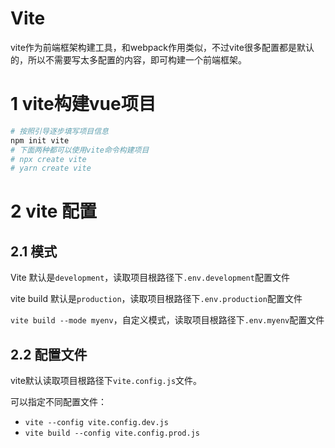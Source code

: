 # Vite

vite作为前端框架构建工具，和webpack作用类似，不过vite很多配置都是默认的，所以不需要写太多配置的内容，即可构建一个前端框架。

# 1 vite构建vue项目

```bash
# 按照引导逐步填写项目信息
npm init vite
# 下面两种都可以使用vite命令构建项目
# npx create vite 
# yarn create vite
```





# 2 vite 配置

## 2.1 模式

Vite 默认是`development`，读取项目根路径下`.env.development`配置文件

vite build 默认是`production`，读取项目根路径下`.env.production`配置文件

`vite build --mode myenv`，自定义模式，读取项目根路径下`.env.myenv`配置文件

## 2.2 配置文件

vite默认读取项目根路径下`vite.config.js`文件。

可以指定不同配置文件：

- `vite --config vite.config.dev.js`
- `vite build --config vite.config.prod.js`